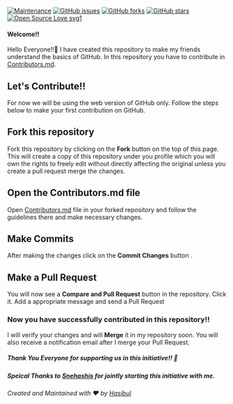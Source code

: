 [![Maintenance](https://img.shields.io/badge/Maintained%3F-yes-green.svg)](https://github.com/starhasibul/test/graphs/commit-activity)
[![GitHub issues](https://img.shields.io/github/issues/starhasibul/test)](https://github.com/starhasibul/test/issues)
[![GitHub forks](https://img.shields.io/github/forks/starhasibul/test?style=social)](https://github.com/starhasibul/test/network) 
[![GitHub stars](https://img.shields.io/github/stars/starhasibul/test?style=social)](https://github.com/starhasibul/test/stargazers) 
[![Open Source Love svg1](https://badges.frapsoft.com/os/v1/open-source.svg?v=103)](https://github.com/ellerbrock/open-source-badges/)

#### Welcome!!
Hello Everyone!!:wave:
I have created this repository to make my friends understand the basics of GitHub.
In this repository you have to contribute in [Contributors.md](Contributors.md).

## Let's Contribute!!
For now we will be using the web version of GitHub only.
Follow the steps below to make your first contribution on GitHub.

## Fork this repository
Fork this repository by clicking on the **Fork** 
button on the top of this page.
This will create a copy of this repository under you profile which you will own the rights to freely edit without directly affecting the original unless you create a pull request merge the changes.


## Open the Contributors.md file 
Open [Contributors.md](Contributors.md) file in your forked repository and follow the guidelines there and make necessary changes.

## Make Commits
After making the changes click on the **Commit Changes** button .

## Make a Pull Request
You will now see a **Compare and Pull Request** button in the repository.
Click it. Add a appropriate message and send a Pull Request

### Now you have successfully contributed in this repository!!
I will verify your changes and will **Merge** it in my repository soon.
You will also receive a notification email after I merge your Pull Request.

##### Thank You Everyone for supporting us in this initiative!! :sparkling_heart:

##### Speical Thanks to [Snehashis](https://github.com/snehashis365) for jointly starting this initiative with me.

*Created and Maintained with :heart: by [Hasibul](https://twitter.com/starhasibul)*
